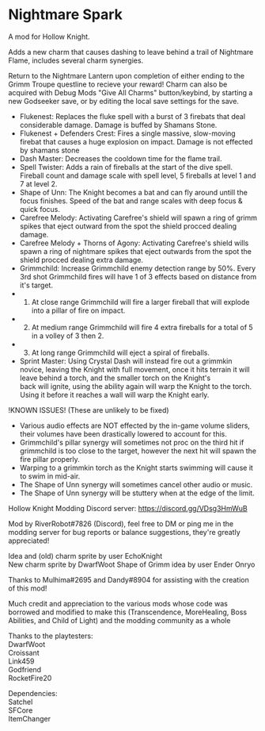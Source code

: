 ﻿# Nightmare Spark
A mod for Hollow Knight.


Adds a new charm that causes dashing to leave behind a trail of Nightmare Flame, includes several charm synergies.


Return to the Nightmare Lantern upon completion of either ending to the Grimm Troupe questline to recieve your reward!
Charm can also be acquired with Debug Mods "Give All Charms" button/keybind, by starting a new Godseeker save, or by editing the local save settings for the save.


* Flukenest: Replaces the fluke spell with a burst of 3 firebats that deal considerable damage. Damage is buffed by Shamans Stone.
* Flukenest + Defenders Crest: Fires a single massive, slow-moving firebat that causes a huge explosion on impact.  Damage is not effected by shamans stone
* Dash Master: Decreases the cooldown time for the flame trail.
* Spell Twister: Adds a rain of fireballs at the start of the dive spell. Fireball count and damage scale with spell level, 5 fireballs at level 1 and 7 at level 2.
* Shape of Unn: The Knight becomes a bat and can fly around untill the focus finishes. Speed of the bat and range scales with deep focus & quick focus. 
* Carefree Melody: Activating Carefree's shield will spawn a ring of grimm spikes that eject outward from the spot the shield procced dealing damage.
* Carefree Melody + Thorns of Agony: Activating Carefree's shield wills spawn a ring of nightmare spikes that eject outwards from the spot the shield procced dealing extra damage.
* Grimmchild: Increase Grimmchild enemy detection range by 50%. Every 3rd shot Grimmchild fires will have 1 of 3 effects based on distance from it's target.
* 1. At close range Grimmchild will fire a larger fireball that will explode into a pillar of fire on impact.
* 2. At medium range Grimmchild will fire 4 extra fireballs for a total of 5 in a volley of 3 then 2.
* 3. At long range Grimmchild will eject a spiral of fireballs.
* Sprint Master: Using Crystal Dash will instead fire out a grimmkin novice, leaving the Knight with full movement, once it hits terrain it will leave behind a torch, and the smaller torch on the Knight's   
back will ignite, using the ability again will warp the Knight to the torch. Using it before it reaches a wall will warp the Knight early.

!KNOWN ISSUES! (These are unlikely to be fixed)
- Various audio effects are NOT effected by the in-game volume sliders, their volumes have been drastically lowered to account for this.
- Grimmchild's pillar synergy will sometimes not proc on the third hit if grimmchild is too close to the target, however the next hit will spawn the fire pillar properly.
- Warping to a grimmkin torch as the Knight starts swimming will cause it to swim in mid-air.
- The Shape of Unn synergy will sometimes cancel other audio or music.
- The Shape of Unn synergy will be stuttery when at the edge of the limit.

Hollow Knight Modding Discord server: https://discord.gg/VDsg3HmWuB  

Mod by RiverRobot#7826 (Discord), feel free to DM or ping me in the modding server for bug reports or balance suggestions, they're greatly appreciated!  

Idea and (old) charm sprite by user EchoKnight   
New charm sprite by DwarfWoot
Shape of Grimm idea by user Ender Onryo  

Thanks to Mulhima#2695 and Dandy#8904 for assisting with the creation of this mod!  
 
Much credit and appreciation to the various mods whose code was borrowed and modified to make this (Transcendence, MoreHealing, Boss Abilities, and Child of Light) and the modding community as a whole  


Thanks to the playtesters:  
DwarfWoot  
Croissant  
Link459  
Godfriend  
RocketFire20  

Dependencies:  
Satchel   
SFCore  
ItemChanger  
